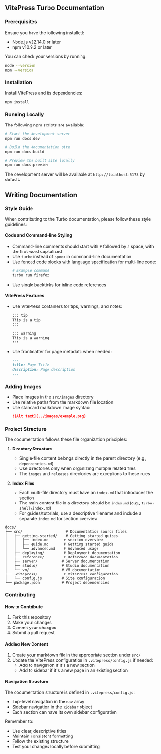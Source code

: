 ## VitePress Turbo Documentation

### Prerequisites

Ensure you have the following installed:

- Node.js v22.14.0 or later
- npm v10.9.2 or later

You can check your versions by running:

```bash
node --version
npm --version
```

### Installation

Install VitePress and its dependencies:

```bash
npm install
```

### Running Locally

The following npm scripts are available:

```bash
# Start the development server
npm run docs:dev

# Build the documentation site
npm run docs:build

# Preview the built site locally
npm run docs:preview
```

The development server will be available at `http://localhost:5173` by default.

## Writing Documentation

### Style Guide

When contributing to the Turbo documentation, please follow these style guidelines:

#### Code and Command-line Styling

- Command-line comments should start with `#` followed by a space, with the first word capitalized
- Use `turbo` instead of `spoon` in command-line documentation
- Use fenced code blocks with language specification for multi-line code:
  ```bash
  # Example command
  turbo run firefox
  ```
- Use single backticks for inline code references

#### VitePress Features

- Use VitePress containers for tips, warnings, and notes:
  ```md
  ::: tip
  This is a tip
  :::

  ::: warning
  This is a warning
  :::
  ```
- Use frontmatter for page metadata when needed:
  ```md
  ---
  title: Page Title
  description: Page description
  ---
  ```

### Adding Images

- Place images in the `src/images` directory
- Use relative paths from the markdown file location
- Use standard markdown image syntax:
  ```md
  ![Alt text](../images/example.png)
  ```

### Project Structure

The documentation follows these file organization principles:

1. **Directory Structure**
   - Single-file content belongs directly in the parent directory (e.g., `dependencies.md`)
   - Use directories only when organizing multiple related files
   - The `images` and `releases` directories are exceptions to these rules

2. **Index Files**
   - Each multi-file directory must have an `index.md` that introduces the section
   - The main content file in a directory should be `index.md` (e.g., `turbo-shell/index.md`)
   - For guides/tutorials, use a descriptive filename and include a separate `index.md` for section overview

```
docs/
├── src/                    # Documentation source files
│   ├── getting-started/    # Getting started guides
│   │   ├── index.md       # Section overview
│   │   ├── guide.md       # Getting started guide
│   │   └── advanced.md    # Advanced usage
│   ├── deploying/         # Deployment documentation
│   ├── reference/         # Reference documentation
│   ├── server/           # Server documentation
│   ├── studio/           # Studio documentation
│   └── vm/               # VM documentation
├── .vitepress/            # VitePress configuration
│   └── config.js         # Site configuration
└── package.json          # Project dependencies
```

### Contributing

#### How to Contribute

1. Fork this repository
2. Make your changes
3. Commit your changes
4. Submit a pull request

#### Adding New Content

1. Create your markdown file in the appropriate section under `src/`
2. Update the VitePress configuration in `.vitepress/config.js` if needed:
   - Add to navigation if it's a new section
   - Add to sidebar if it's a new page in an existing section

#### Navigation Structure

The documentation structure is defined in `.vitepress/config.js`:
- Top-level navigation in the `nav` array
- Sidebar navigation in the `sidebar` object
- Each section can have its own sidebar configuration

Remember to:
- Use clear, descriptive titles
- Maintain consistent formatting
- Follow the existing structure
- Test your changes locally before submitting
